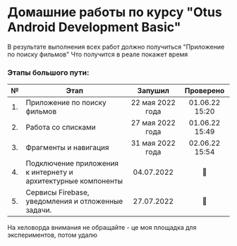 # Домашние работы по курсу "Otus Android Development Basic" 

В результате выполнения всех работ должно получиться "Приложение по поиску фильмов"
Что получится в реале покажет время

### Этапы большого пути:

| № | Этап | Запушил | Проверено
| :-: | ------ | :-----: | :-----: |
|1. |Приложение по поиску фильмов|22 мая 2022 года|01.06.22 15:20|
|2. |Работа со списками|27 мая 2022 года|01.06.22 15:49|
|3. |Фрагменты и навигация|31 мая 2022 года|02.06.22 15:54|
|4. |Подключение приложения к интернету и архитектурные компоненты|04.07.2022|🤢|
|5. |Сервисы Firebase, уведомления и отложенные задачи.|27.07.2022|🤢|

На хеловорда внимания не обращайте - це моя площадка для экспериментов, потом удалю